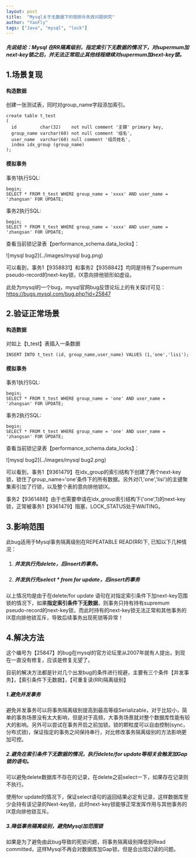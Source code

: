 ```yaml
---
layout: post
title:  "Mysql关于无数据下的锁排斥失效问题研究"
author: "YaoFly"
tags: ["Java", "mysql", "lock"]
---   
```

##### 先说结论：Mysql 在RR隔离级别，指定索引下无数据的情况下，对supermum加next-key锁之后，并无法正常阻止其他线程继续对supermum加next-key锁。

## 1.场景复现

#### 构造数据

创建一张测试表，同时对group_name字段添加索引。 

```mysql
create table t_test
(
  id         char(32)    not null comment '主键' primary key,
  group_name varchar(60) not null comment '组名',
  user_name  varchar(60) null comment '组员姓名',
  index idx_group (group_name)
);
```

#### 模拟事务

事务1执行SQL:

```MYSQL
begin;
SELECT * FROM t_test WHERE group_name = 'xxxx' AND user_name = 'zhangsan' FOR UPDATE;
```

事务2执行SQL:

```mysql
begin;
SELECT * FROM t_test WHERE group_name = 'xxxx' AND user_name = 'zhangsan' FOR UPDATE;
```

查看当前锁记录表【performance_schema.data_locks】：

![mysql bug2](../images/mysql bug.png)

可以看到，事务1【9358831】和事务2【9358842】均同是持有了supermum pseudo-record的next-key锁，IX意向排他锁形如虚设。

此处为mysql的一个bug，mysql官网bug反馈论坛上的有关探讨可见：https://bugs.mysql.com/bug.php?id=25847

## 2.验证正常场景

#### 构造数据

对如上【t_test】表插入一条数据

```mysql
INSERT INTO t_test (id, group_name,user_name) VALUES (1,'one','lisi');
```

#### 模拟事务

事务1执行SQL:

```MYSQL
begin;
SELECT * FROM t_test WHERE group_name = 'one' AND user_name = 'zhangsan' FOR UPDATE;
```

事务2执行SQL:

```mysql
begin;
SELECT * FROM t_test WHERE group_name = 'one' AND user_name = 'zhangsan' FOR UPDATE;
```

查看当前锁记录表【performance_schema.data_locks】：

![mysql bug2](../images/mysql bug2.png)

可以看到，事务1【9361479】在idx_group的索引结构下创建了两个next-key锁，锁住了group_name='one'条件下的所有数据。另外对(1,'one','lisi')的主键聚集索引加了行锁，以及整个表的意向排他锁IX。

事务2【9361488】由于也需要申请在idx_group索引结构下('one',1)的next-key锁，正常被事务1【9361479】阻塞，LOCK_STATUS处于WAITING。

## 3.影响范围

此bug适用于Mysql事务隔离级别在REPEATABLE READ(RR)下, 已知以下几种情况：

1. ##### 并发执行先delete，后insert的事务。

2. ##### 并发执行先select * from for update，后insert的事务

以上情况均是由于在delete/for update 语句在对指定索引条件下加next-key范围锁的情况下，如果**指定索引条件下无数据**，则事务只持有持有supremum pseudo-record的next-key锁，而此时持有的next-key锁无法正常和其他事务的IX意向排他锁互斥，导致后续事务出现死锁等异常！

## 4.解决方法

这个编号为【25847】的bug在mysql的官方论坛里从2007年就有人提出，到现在一直没有修复，应该是修复无望了。

目前的解决方法都是针对几个出发bug的条件进行规避，主要有三个条件【并发事务】，【索引条件下无数据】，【可重复读(RR)隔离级别】

##### 1.避免并发事务

避免并发事务可以将事务隔离级别提高到最高等级Serializable，对于比较小，简单的事务场景没有太大影响，但是对于高频，大事务场景就对整个数据库性能有较大的影响。另外可以尝试在事务开启之前加锁。锁的颗粒度可以自由控制(sync，分布式锁)，保证指定的事务之间保持串行，对比修改事务隔离级别的方法影响更加可控。

##### 2.避免在索引条件下无数据的情况，执行delete/for update等相关会触发加Gap锁的语句。

可以避免delete数据库不存在的记录，在delete之前select一下，如果存在记录则不执行。

使用for update的情况下，保证select语句的返回结果必定有记录，这样数据库至少会持有该记录的Next-key锁，此时next-key锁能够正常发挥作用与其他事务的IX意向排他锁互斥。

##### 3.降低事务隔离级别，避免Mysql加范围锁

如果是为了避免由此bug导致的死锁问题，将事务隔离级别降低到Read committed，这样Mysql不再会对数据库加Gap锁，但是会出现幻读的问题。
